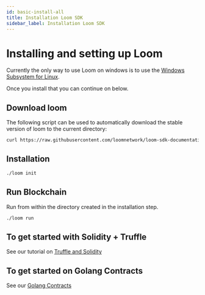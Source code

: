 ```yaml
---
id: basic-install-all
title: Installation Loom SDK
sidebar_label: Installation Loom SDK
---
```


# Installing and setting up Loom

Currently the only way to use Loom on windows is to use the   [Windows Subsystem for Linux](https://docs.microsoft.com/en-us/windows/wsl/install-win10).

Once you install that you can continue on below.

## Download loom

The following script can be used to automatically download the stable version of loom to the current directory:

```bash
curl https://raw.githubusercontent.com/loomnetwork/loom-sdk-documentation/master/scripts/get_loom.sh | sh
```

## Installation

```bash
./loom init
```

## Run Blockchain

Run from within the directory created in the installation step.

```bash
./loom run
```

## To get started with Solidity + Truffle

See our tutorial on [Truffle and Solidity](truffle-deploy.html)

## To get started on Golang Contracts

See our [Golang Contracts](prereqs-all.html)
